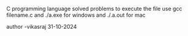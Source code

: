 C programming language solved problems
to execute the file use gcc filename.c and ./a.exe for windows and ./.a.out for mac

author -vikasraj 31-10-2024

